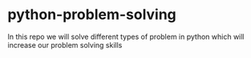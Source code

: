 # python-problem-solving
In this repo we will solve different types of problem in python which will increase our problem solving skills
